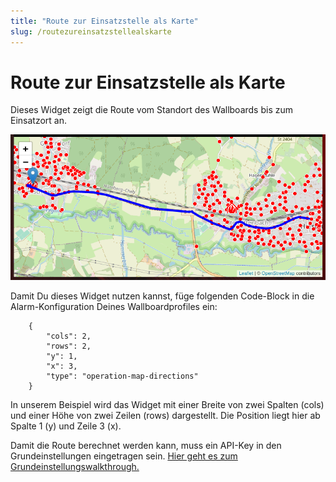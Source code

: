 ```yaml
---
title: "Route zur Einsatzstelle als Karte"
slug: /routezureinsatzstellealskarte
---
```


# Route zur Einsatzstelle als Karte

Dieses Widget zeigt die Route vom Standort des Wallboards bis zum Einsatzort an.


![](/img/image-41.png)



Damit Du dieses Widget nutzen kannst, füge folgenden Code-Block in die Alarm-Konfiguration Deines Wallboardprofiles ein:



```
    {
        "cols": 2,
        "rows": 2,
        "y": 1,
        "x": 3,
        "type": "operation-map-directions"
    }
```



In unserem Beispiel wird das Widget mit einer Breite von zwei Spalten (cols) und einer Höhe von zwei Zeilen (rows) dargestellt. Die Position liegt hier ab Spalte 1 (y) und Zeile 3 (x).



Damit die Route berechnet werden kann, muss ein API-Key in den Grundeinstellungen eingetragen sein. [Hier geht es zum Grundeinstellungswalkthrough.](https://handbuch.alarmiator.de/?docs=erste-einstellungen-im-adminpanel-nach-der-installation)